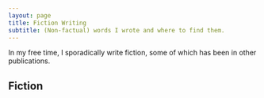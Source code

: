 ```yaml
---
layout: page
title: Fiction Writing
subtitle: (Non-factual) words I wrote and where to find them.
---
```


In my free time, I sporadically write fiction, some of which has been in other publications.

## Fiction

### 
